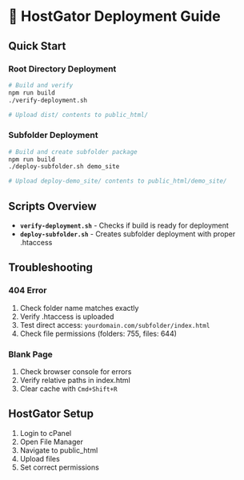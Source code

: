 # 🚀 HostGator Deployment Guide

## Quick Start

### Root Directory Deployment

```bash
# Build and verify
npm run build
./verify-deployment.sh

# Upload dist/ contents to public_html/
```

### Subfolder Deployment

```bash
# Build and create subfolder package
npm run build
./deploy-subfolder.sh demo_site

# Upload deploy-demo_site/ contents to public_html/demo_site/
```

## Scripts Overview

- **`verify-deployment.sh`** - Checks if build is ready for deployment
- **`deploy-subfolder.sh`** - Creates subfolder deployment with proper .htaccess

## Troubleshooting

### 404 Error

1. Check folder name matches exactly
2. Verify .htaccess is uploaded
3. Test direct access: `yourdomain.com/subfolder/index.html`
4. Check file permissions (folders: 755, files: 644)

### Blank Page

1. Check browser console for errors
2. Verify relative paths in index.html
3. Clear cache with `Cmd+Shift+R`

## HostGator Setup

1. Login to cPanel
2. Open File Manager
3. Navigate to public_html
4. Upload files
5. Set correct permissions
